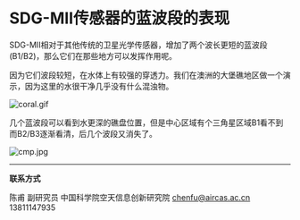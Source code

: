 # SDG-MII传感器的蓝波段的表现

SDG-MII相对于其他传统的卫星光学传感器，增加了两个波长更短的蓝波段(B1/B2)，那么它们在那些地方可以发挥作用呢。

因为它们波段较短，在水体上有较强的穿透力。我们在澳洲的大堡礁地区做一个演示，因为这里的水很干净几乎没有什么混浊物。

![coral.gif](https://s2.loli.net/2022/07/25/T5mFJCb6yeE3GZc.gif)

几个蓝波段可以看到水更深的礁盘位置，但是中心区域有个三角星区域B1看不到而B2/B3逐渐看清，后几个波段又消失了。

![cmp.jpg](https://s2.loli.net/2022/07/25/JoiXfHCzSQIvuL8.jpg)

---

**联系方式**

陈甫 副研究员
中国科学院空天信息创新研究院
chenfu@aircas.ac.cn
13811147935